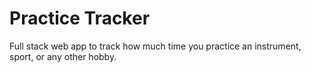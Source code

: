 # Practice Tracker
 Full stack web app to track how much time you practice an instrument, sport, or any other hobby.
